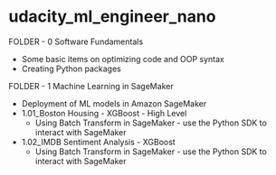 # udacity_ml_engineer_nano

FOLDER - 0 Software Fundamentals
  - Some basic items on optimizing code and OOP syntax
  - Creating Python packages

FOLDER - 1 Machine Learning in SageMaker
  - Deployment of ML models in Amazon SageMaker
  - 1.01_Boston Housing - XGBoost - High Level
    - Using Batch Transform in SageMaker - use the Python SDK to interact with SageMaker
  - 1.02_IMDB Sentiment Analysis - XGBoost 
    - Using Batch Transform in SageMaker - use the Python SDK to interact with SageMaker
